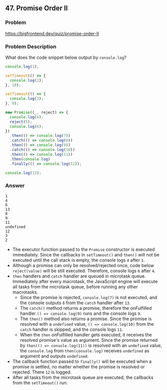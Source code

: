 ## 47. Promise Order II

### Problem

https://bigfrontend.dev/quiz/promise-order-II

### Problem Description

What does the code snippet below output by `console.log`?

```js
console.log(1);

setTimeout(() => {
  console.log(2);
}, 10);

setTimeout(() => {
  console.log(3);
}, 0);

new Promise((_, reject) => {
  console.log(4);
  reject(5);
  console.log(6);
})
  .then(() => console.log(7))
  .catch(() => console.log(8))
  .then(() => console.log(9))
  .catch(() => console.log(10))
  .then(() => console.log(11))
  .then(console.log)
  .finally(() => console.log(12));

console.log(13);
```

### Answer

```
1
4
6
13
8
9
11
undefined
12
3
2
```

- The executor function passed to the `Promise` constructor is executed immediately. Since the callbacks in `setTimeout()` and `then()` will not be executed until the call stack is empty, the console logs `4` after `1`.
- Although a promise can only be resolved/rejected once, code below `reject(value)` will be still executed. Therefore, console logs `6` after `4`.
- `then` handlers and `catch` handler are queued in microtask queue. Immediately after every macrotask, the JavaScript engine will execute all tasks from the microtask queue, before running any other macrotasks.
  - Since the promise is rejected, `console.log(7)` is not executed, and the console outputs `8` from the `catch` handler after `13`.
  - The `catch()` method returns a promise, therefore the onFulfilled handler `() => console.log(9)` runs and the console logs `9`.
  - The `then()` method also returns a promise. Since the promise is resolved with a `undefined` value, `() => console.log(10)` from the `catch` handler is skipped, and the console logs `11`.
  - When the `then` onFulfilled handler gets executed, it receives the resolved promise's value as argument. Since the promise returned by `then(() => console.log(11))` is resolved with an `undefined` value, the `console.log` from `then(console.log)` receives `undefined` as argument and outputs `undefined`.
- The callback function passed to `finally()` will be executed when a promise is settled, no matter whether the promise is resolved or rejected. There `12` is logged.
- After all tasks from the microtask queue are executed, the callbacks from the `setTimeout()` run.
